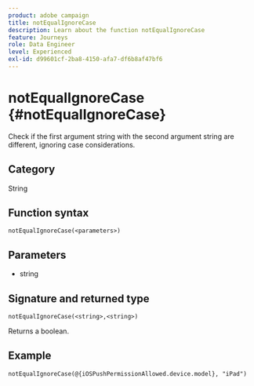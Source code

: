 ```yaml
---
product: adobe campaign
title: notEqualIgnoreCase
description: Learn about the function notEqualIgnoreCase
feature: Journeys
role: Data Engineer
level: Experienced
exl-id: d99601cf-2ba8-4150-afa7-df6b8af47bf6
---
```

# notEqualIgnoreCase {#notEqualIgnoreCase}

Check if the first argument string with the second argument string are different, ignoring case considerations.

## Category

String

## Function syntax

`notEqualIgnoreCase(<parameters>)`

## Parameters

* string

## Signature and returned type

`notEqualIgnoreCase(<string>,<string>)`

Returns a boolean.

## Example

`notEqualIgnoreCase(@{iOSPushPermissionAllowed.device.model}, "iPad")`

